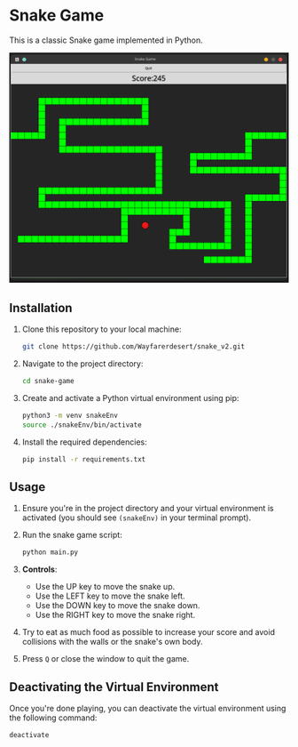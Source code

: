 # Snake Game

This is a classic Snake game implemented in Python.

![img](/img/2024-02-23_20-10.png)

## Installation

1. Clone this repository to your local machine:

    ```bash
    git clone https://github.com/Wayfarerdesert/snake_v2.git
    ```

2. Navigate to the project directory:

    ```bash
    cd snake-game
    ```

3. Create and activate a Python virtual environment using pip:

    ```bash
    python3 -m venv snakeEnv
    source ./snakeEnv/bin/activate
    ```

4. Install the required dependencies:

    ```bash
    pip install -r requirements.txt
    ```

## Usage

1. Ensure you're in the project directory and your virtual environment is activated (you should see `(snakeEnv)` in your terminal prompt).

2. Run the snake game script:

    ```bash
    python main.py
    ```

3. **Controls**:
   - Use the UP key to move the snake up.
   - Use the LEFT key to move the snake left.
   - Use the DOWN key to move the snake down.
   - Use the RIGHT key to move the snake right.

4. Try to eat as much food as possible to increase your score and avoid collisions with the walls or the snake's own body.

5. Press `Q` or close the window to quit the game.

## Deactivating the Virtual Environment

Once you're done playing, you can deactivate the virtual environment using the following command:
```bash
deactivate
